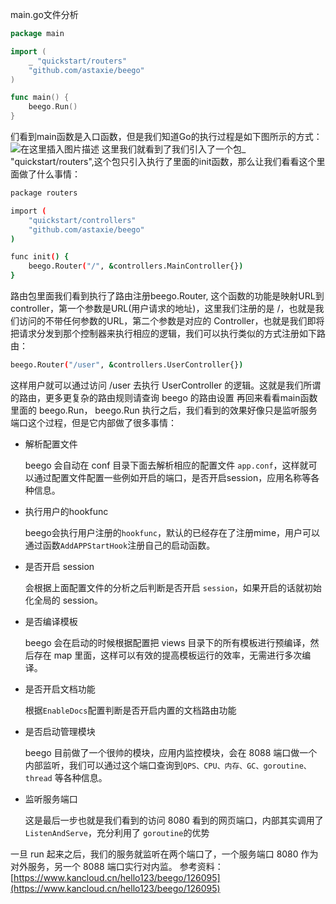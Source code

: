 main.go文件分析

```go
package main

import (
	_ "quickstart/routers"
	"github.com/astaxie/beego"
)

func main() {
	beego.Run()
}
```
们看到main函数是入口函数，但是我们知道Go的执行过程是如下图所示的方式：
![在这里插入图片描述](https://i-blog.csdnimg.cn/blog_migrate/81b8c23b0bb00e9afa9d3d2e01c8ea3b.png)
这里我们就看到了我们引入了一个包_ "quickstart/routers",这个包只引入执行了里面的init函数，那么让我们看看这个里面做了什么事情：

```bash
package routers

import (
	"quickstart/controllers"
	"github.com/astaxie/beego"
)

func init() {
    beego.Router("/", &controllers.MainController{})
}
```

路由包里面我们看到执行了路由注册beego.Router, 这个函数的功能是映射URL到controller，第一个参数是URL(用户请求的地址)，这里我们注册的是 /，也就是我们访问的不带任何参数的URL，第二个参数是对应的 Controller，也就是我们即将把请求分发到那个控制器来执行相应的逻辑，我们可以执行类似的方式注册如下路由：

```bash
beego.Router("/user", &controllers.UserController{})	
```
这样用户就可以通过访问 /user 去执行 UserController 的逻辑。这就是我们所谓的路由，更多更复杂的路由规则请查询 beego 的路由设置
再回来看看main函数里面的 beego.Run， beego.Run 执行之后，我们看到的效果好像只是监听服务端口这个过程，但是它内部做了很多事情：

 - 解析配置文件
   
   beego 会自动在 conf 目录下面去解析相应的配置文件 `app.conf`，这样就可以通过配置文件配置一些例如开启的端口，是否开启session，应用名称等各种信息。
 - 执行用户的hookfunc
   
   beego会执行用户注册的`hookfunc`，默认的已经存在了注册mime，用户可以通过函数`AddAPPStartHook`注册自己的启动函数。
 - 是否开启 session
   
   会根据上面配置文件的分析之后判断是否开启 `session`，如果开启的话就初始化全局的 session。
 - 是否编译模板
   
   beego 会在启动的时候根据配置把 views 目录下的所有模板进行预编译，然后存在 map 里面，这样可以有效的提高模板运行的效率，无需进行多次编译。
 - 是否开启文档功能
   
   根据`EnableDocs`配置判断是否开启内置的文档路由功能
 - 是否启动管理模块
   
   beego 目前做了一个很帅的模块，应用内监控模块，会在 8088 端口做一个内部监听，我们可以通过这个端口查询到`QPS、CPU、内存、GC、goroutine、thread` 等各种信息。
 - 监听服务端口
   
   这是最后一步也就是我们看到的访问 8080 看到的网页端口，内部其实调用了 `ListenAndServe`，充分利用了 `goroutine`的优势


一旦 run 起来之后，我们的服务就监听在两个端口了，一个服务端口 8080 作为对外服务，另一个 8088 端口实行对内监。
参考资料：
[https://www.kancloud.cn/hello123/beego/126095](https://www.kancloud.cn/hello123/beego/126095)
